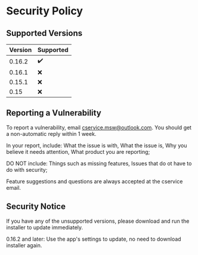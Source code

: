 # Security Policy

## Supported Versions


| Version | Supported          |
| ------- | ------------------ |
| 0.16.2  | :heavy_check_mark: |
| 0.16.1  | :x:                |
| 0.15.1  | :x:                |
| 0.15    | :x:                |

## Reporting a Vulnerability

To report a vulnerability, email cservice.msw@outlook.com. You should get a non-automatic reply within 1 week. 

In your report, include:
What the issue is with,
What the issue is,
Why you believe it needs attention,
What product you are reporting;        

DO NOT include:
Things such as missing features,
Issues that do ot have to do with security;  

Feature suggestions and questions are always accepted at the cservice email.

## Security Notice

If you have any of the unsupported versions, please download and run the installer to update immediately. 

0.16.2 and later:
Use the app's settings to update, no need to download installer again.
